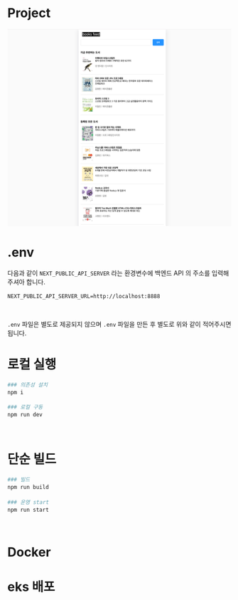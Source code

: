 # Project
![](./docs/img/2025.08.15.png)


# .env
다음과 같이 `NEXT_PUBLIC_API_SERVER` 라는 환경변수에 백엔드 API 의 주소를 입력해주셔아 합니다.
```plain
NEXT_PUBLIC_API_SERVER_URL=http://localhost:8888
```
<br/>

`.env` 파일은 별도로 제공되지 않으며 `.env` 파일을 만든 후 별도로 위와 같이 적어주시면 됩니다.

# 로컬 실행
```bash
### 의존성 설치
npm i

### 로컬 구동
npm run dev
```
<br/>

# 단순 빌드
```bash
### 빌드
npm run build

### 운영 start
npm run start
```
<br/>


# Docker


# eks 배포

